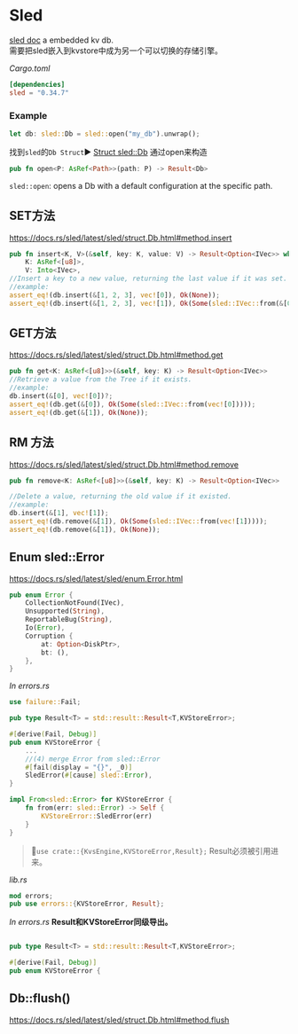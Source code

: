 # Sled

[sled doc](https://docs.rs/sled/latest/sled/index.html)
a embedded kv db.  
需要把sled嵌入到kvstore中成为另一个可以切换的存储引擎。

*Cargo.toml*
```toml
[dependencies]
sled = "0.34.7"
```

### Example
```rust
let db: sled::Db = sled::open("my_db").unwrap();
```
找到`sled`的`Db Struct`▶️ [Struct sled::Db](https://docs.rs/sled/latest/sled/struct.Db.html) 通过open来构造

```rust
pub fn open<P: AsRef<Path>>(path: P) -> Result<Db>
```
`sled::open`: opens a Db with a default configuration at the specific path. 

## SET方法
https://docs.rs/sled/latest/sled/struct.Db.html#method.insert
```rust
pub fn insert<K, V>(&self, key: K, value: V) -> Result<Option<IVec>> where
    K: AsRef<[u8]>,
    V: Into<IVec>, 
//Insert a key to a new value, returning the last value if it was set.
//example:
assert_eq!(db.insert(&[1, 2, 3], vec![0]), Ok(None));
assert_eq!(db.insert(&[1, 2, 3], vec![1]), Ok(Some(sled::IVec::from(&[0]))));
```
## GET方法
https://docs.rs/sled/latest/sled/struct.Db.html#method.get 
```rust
pub fn get<K: AsRef<[u8]>>(&self, key: K) -> Result<Option<IVec>>
//Retrieve a value from the Tree if it exists.
//example:
db.insert(&[0], vec![0])?;
assert_eq!(db.get(&[0]), Ok(Some(sled::IVec::from(vec![0]))));
assert_eq!(db.get(&[1]), Ok(None));
```

## RM 方法
https://docs.rs/sled/latest/sled/struct.Db.html#method.remove
```rust
pub fn remove<K: AsRef<[u8]>>(&self, key: K) -> Result<Option<IVec>>

//Delete a value, returning the old value if it existed.
//example:
db.insert(&[1], vec![1]);
assert_eq!(db.remove(&[1]), Ok(Some(sled::IVec::from(vec![1]))));
assert_eq!(db.remove(&[1]), Ok(None));
```

## Enum sled::Error
https://docs.rs/sled/latest/sled/enum.Error.html

```rust
pub enum Error {
    CollectionNotFound(IVec),
    Unsupported(String),
    ReportableBug(String),
    Io(Error),
    Corruption {
        at: Option<DiskPtr>,
        bt: (),
    },
}
```

*In errors.rs*
```rust
use failure::Fail;

pub type Result<T> = std::result::Result<T,KVStoreError>;

#[derive(Fail, Debug)]
pub enum KVStoreError {
    ...
    //(4) merge Error from sled::Error
    #[fail(display = "{}", _0)]
    SledError(#[cause] sled::Error),
}

impl From<sled::Error> for KVStoreError {
    fn from(err: sled::Error) -> Self {
        KVStoreError::SledError(err)
    }
}

```

>📌`use crate::{KvsEngine,KVStoreError,Result};`
Result必须被引用进来。  

*lib.rs*
```rust
mod errors;
pub use errors::{KVStoreError, Result};
```
*In errors.rs* **Result和KVStoreError同级导出。**
```rust

pub type Result<T> = std::result::Result<T,KVStoreError>;

#[derive(Fail, Debug)]
pub enum KVStoreError {
```

## Db::flush()  
https://docs.rs/sled/latest/sled/struct.Db.html#method.flush 